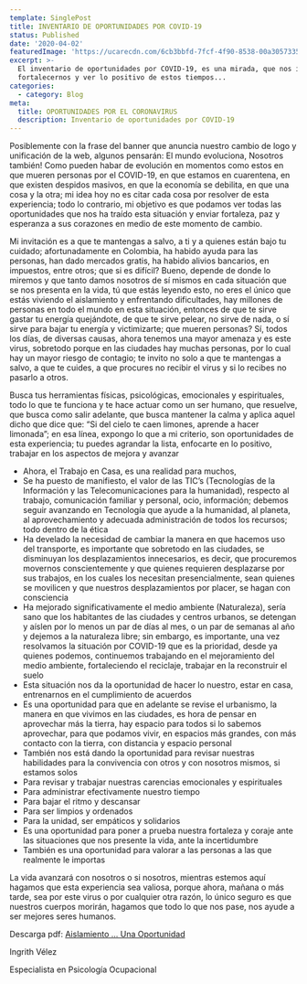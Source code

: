 ```yaml
---
template: SinglePost
title: INVENTARIO DE OPORTUNIDADES POR COVID-19
status: Published
date: '2020-04-02'
featuredImage: 'https://ucarecdn.com/6cb3bbfd-7fcf-4f90-8538-00a3057335c3/'
excerpt: >-
  El inventario de oportunidades por COVID-19, es una mirada, que nos invita a
  fortalecernos y ver lo positivo de estos tiempos...
categories:
  - category: Blog
meta:
  title: OPORTUNIDADES POR EL CORONAVIRUS
  description: Inventario de oportunidades por COVID-19
---
```

Posiblemente con la frase del banner que anuncia nuestro cambio de logo y unificación de la web, algunos pensarán: El mundo evoluciona, Nosotros también! Como pueden habar de evolución en momentos como estos en que mueren personas por el COVID-19, en que estamos en cuarentena, en que existen despidos masivos, en que la economía se debilita, en que una cosa y la otra; mi idea hoy no es citar cada cosa por resolver de esta experiencia; todo lo contrario, mi objetivo es que podamos ver todas las oportunidades que nos ha traído esta situación y enviar fortaleza, paz y esperanza a sus corazones en medio de este momento de cambio.

Mi invitación es a que te mantengas a salvo, a ti y a quienes están bajo tu cuidado; afortunadamente en Colombia, ha habido ayuda para las personas, han dado mercados gratis, ha habido alivios bancarios, en impuestos, entre otros; que si es difícil? Bueno, depende de donde lo miremos y que tanto damos nosotros de sí mismos en cada situación que se nos presenta en la vida, tú que estás leyendo esto, no eres el único que estás viviendo el aislamiento y enfrentando dificultades, hay millones de personas en todo el mundo en esta situación, entonces de que te sirve gastar tu energía quejándote, de que te sirve pelear, no sirve de nada, o sí sirve para bajar tu energía y victimizarte; que mueren personas? Sí, todos los días, de diversas causas, ahora tenemos una mayor amenaza y es este virus, sobretodo porque en las ciudades hay muchas personas, por lo cual hay un mayor riesgo de contagio; te invito no solo a que te mantengas a salvo, a que te cuides, a que procures no recibir el virus y si lo recibes no pasarlo a otros.

Busca tus herramientas físicas, psicológicas, emocionales y espirituales, todo lo que te funciona y te hace actuar como un ser humano, que resuelve, que busca como salir adelante, que busca mantener la calma y aplica aquel dicho que dice que: “Si del cielo te caen limones, aprende a hacer limonada”; en esa línea, expongo lo que a mi criterio, son oportunidades de esta experiencia; tu puedes agrandar la lista, enfocarte en lo positivo, trabajar en los aspectos de mejora y avanzar

* Ahora, el Trabajo en Casa, es una realidad para muchos, 
* Se ha puesto de manifiesto, el valor de las TIC’s (Tecnologías de la Información y las Telecomunicaciones para la humanidad), respecto al trabajo, comunicación familiar y personal, ocio, información; debemos seguir avanzando en Tecnología que ayude a la humanidad, al planeta, al aprovechamiento y adecuada administración de todos los recursos; todo dentro de la ética
* Ha develado la necesidad de cambiar la manera en que hacemos uso del transporte, es importante que sobretodo en las ciudades, se disminuyan los desplazamientos innecesarios, es decir, que procuremos movernos conscientemente y que quienes requieren desplazarse por sus trabajos, en los cuales los necesitan presencialmente, sean quienes se movilicen y que nuestros desplazamientos por placer, se hagan con consciencia 
* Ha mejorado significativamente el medio ambiente (Naturaleza), sería sano que los habitantes de las ciudades y centros urbanos, se detengan y aíslen por lo menos un par de días al mes, o un par de semanas al año y dejemos a la naturaleza libre; sin embargo, es importante, una vez resolvamos la situación por COVID-19 que es la prioridad, desde ya quienes podemos, continuemos trabajando en el mejoramiento del medio ambiente, fortaleciendo el reciclaje, trabajar en la reconstruir el suelo
* Esta situación nos da la oportunidad de hacer lo nuestro, estar en casa, entrenarnos en el cumplimiento de acuerdos
* Es una oportunidad para que en adelante se revise el urbanismo, la manera en que vivimos en las ciudades, es hora de pensar en aprovechar más la tierra, hay espacio para todos si lo sabemos aprovechar, para que podamos vivir, en espacios más grandes, con más contacto con la tierra, con distancia y espacio personal
* También nos está dando la oportunidad para revisar nuestras habilidades para la convivencia con otros y con nosotros mismos, si estamos solos
* Para revisar y trabajar nuestras carencias emocionales y espirituales
* Para administrar efectivamente nuestro tiempo
* Para bajar el ritmo y descansar
* Para ser limpios y ordenados
* Para la unidad, ser empáticos y solidarios
* Es una oportunidad para poner a prueba nuestra fortaleza y coraje ante las situaciones que nos presente la vida, ante la incertidumbre
* También es una oportunidad para valorar a las personas a las que realmente le importas

La vida avanzará con nosotros o si nosotros, mientras estemos aquí hagamos que esta experiencia sea valiosa, porque ahora, mañana o más tarde, sea por este virus o por cualquier otra razón, lo único seguro es que nuestros cuerpos morirán, hagamos que todo lo que nos pase, nos ayude a ser mejores seres humanos.

Descarga pdf: [Aislamiento ... Una Oportunidad](https://drive.google.com/open?id=1q4WlofXWb_0ZQIFBigGJ6x7MhG03l0_Z) 

Ingrith Vélez

Especialista en Psicología Ocupacional